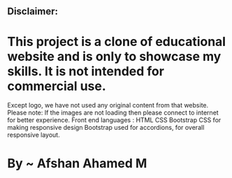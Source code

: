 ## Disclaimer: 
# This project is a clone of educational website and is only to showcase my skills. It is not intended for commercial use. 
 Except logo, we have not used any original content from that website.
 Please note: If the images are not loading then please connect to internet for better experience.
 Front end languages : HTML CSS Bootstrap
 CSS for making responsive design 
 Bootstrap used for accordions, for overall responsive layout.
# By ~ Afshan Ahamed M
